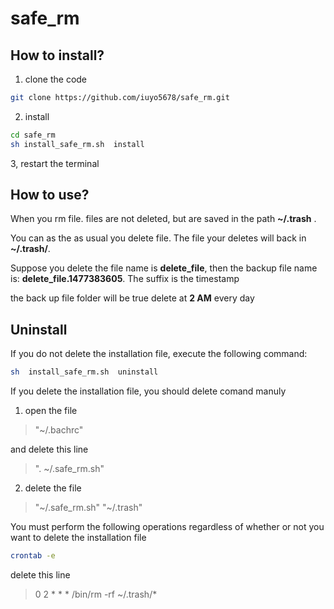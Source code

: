 safe_rm
=======

## How to install?
1. clone the code
```bash
git clone https://github.com/iuyo5678/safe_rm.git
```
2. install
```bash
cd safe_rm
sh install_safe_rm.sh  install
```
3, restart the terminal

## How to use?
When you rm file. files are not deleted, but are saved in the path **~/.trash** .

You can as the as usual you delete file.  The file your deletes will back in **~/.trash/**.

Suppose you delete the file name is **delete_file**, 
then the backup file name is: **delete_file.1477383605**. The suffix is the timestamp

the back up file folder will be true delete at **2 AM** every day


## Uninstall

If you do not delete the installation file, execute the following command:
```bash  
sh  install_safe_rm.sh  uninstall
```
If you delete the installation file, you should delete comand manuly
1.  open the file 
 > "~/.bachrc" 
 
 and delete this line 
 > ". ~/.safe_rm.sh"
2. delete the file 
 
 > "~/.safe_rm.sh" 
 > "~/.trash"

You must perform the following operations regardless of whether or not you want to delete the installation file
```sh
crontab -e 
```
delete this line 
> 0 2 * * * /bin/rm -rf ~/.trash/*

